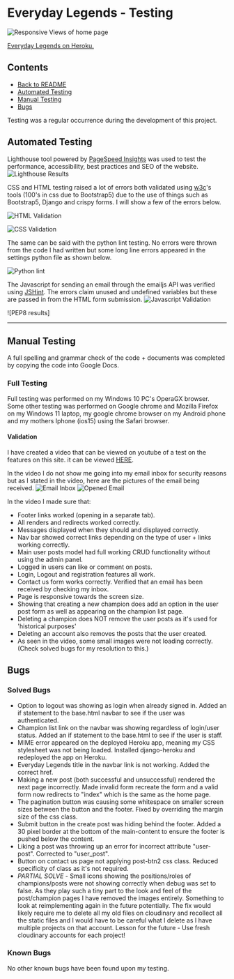 # **Everyday Legends - Testing**
![Responsive Views of home page](../assets/images/responsive.png)
 
[Everyday Legends on Heroku.](https://everyday-legends.herokuapp.com)


 
## **Contents**
 
* [Back to README](../README.md)
* [Automated Testing](#automated-testing)
* [Manual Testing](#manual-testing)
* [Bugs](#bugs)


Testing was a regular occurrence during the development of this project.
 
## **Automated Testing**
 
Lighthouse tool powered by [PageSpeed Insights](https://web.dev/measure/) was used to test the performance, accessibility, best practices and SEO of the website.
![Lighthouse Results](../assets/images/lighthouse.png)


CSS and HTML testing raised a lot of errors both validated using [w3c](https://www.w3.org)'s tools (100's in css due to Bootstrap5) due to the use of things such as Bootstrap5, Django and crispy forms. I will show a few of the errors below.


![HTML Validation](../assets/images/html-test.png)


![CSS Validation](../assets/images/css-test.png)


The same can be said with the python lint testing. No errors were thrown from the code I had written but some long line errors appeared in the settings python file as shown below.


![Python lint](../assets/images/python-list.png)




The Javascript for sending an email through the emailjs API was verified using [JSHint](https://jshint.com). The errors claim unused and undefined variables but these are passed in from the HTML form submission.
![Javascript Validation](../assets/images/js-test.png)




![PEP8 results]
 
***
## **Manual Testing**
 
A full spelling and grammar check of the code + documents was completed by copying the code into Google Docs.
 
### **Full Testing**
 
Full testing was performed on my Windows 10 PC's OperaGX browser. Some other testing was performed on Google chrome and Mozilla Firefox on my Windows 11 laptop, my google chrome browser on my Android phone and my mothers Iphone (ios15) using the Safari browser.
 
#### **Validation**


I have created a video that can be viewed on youtube of a test on the features on this site. it can be viewed [HERE](https://www.youtube.com/watch?v=0aF_kpwgJCo).


In the video I do not show me going into my email inbox for security reasons but as I stated in the video, here are the pictures of the email being received.
![Email Inbox](../assets/images/email_inbox.png)
![Opened Email](../assets/images/email_message.png)


In the video I made sure that:
* Footer links worked (opening in a separate tab).
* All renders and redirects worked correctly.
* Messages displayed when they should and displayed correctly.
* Nav bar showed correct links depending on the type of user + links working correctly.
* Main user posts model had full working CRUD functionality without using the admin panel.
* Logged in users can like or comment on posts.
* Login, Logout and registration features all work.
* Contact us form works correctly. Verified that an email has been received by checking my inbox.
* Page is responsive towards the screen size.
* Showing that creating a new champion does add an option in the user post form as well as appearing on the champion list page.
* Deleting a champion does NOT remove the user posts as it's used for 'historical purposes'
* Deleting an account also removes the posts that the user created.
* As seen in the video, some small images were not loading correctly. (Check solved bugs for my resolution to this.)
## **Bugs**
 
### **Solved Bugs**
 
* Option to logout was showing as login when already signed in. Added an if statement to the base.html navbar to see if the user was authenticated.
* Champion list link on the navbar was showing regardless of login/user status. Added an if statement to the base.html to see if the user is staff.
* MIME error appeared on the deployed Heroku app, meaning my CSS stylesheet was not being loaded. Installed django-heroku and redeployed the app on Heroku.
* Everyday Legends title in the navbar link is not working. Added the correct href.
* Making a new post (both successful and unsuccessful) rendered the next page incorrectly. Made invalid form recreate the form and a valid form now redirects to "index" which is the same as the home page.
* The pagination button was causing some whitespace on smaller screen sizes between the button and the footer. Fixed by overriding the margin size of the css class.
* Submit button in the create post was hiding behind the footer. Added a 30 pixel border at the bottom of the main-content to ensure the footer is pushed below the content.
* Liking a post was throwing up an error for incorrect attribute "user-post". Corrected to "user_post".
* Button on contact us page not applying post-btn2 css class. Reduced specificity of class as it's not required.
* *PARTIAL SOLVE* - Small icons showing the positions/roles of champions/posts were not showing correctly when debug was set to false. As they play such a tiny part to the look and feel of the post/champion pages I have removed the images entirely. Something to look at reimplementing again in the future potentially. The fix would likely require me to delete all my old files on cloudinary and recollect all the static files and I would have to be careful what I delete as I have multiple projects on that account. Lesson for the future - Use fresh cloudinary accounts for each project!


 
### **Known Bugs**
 
No other known bugs have been found upon my testing.

